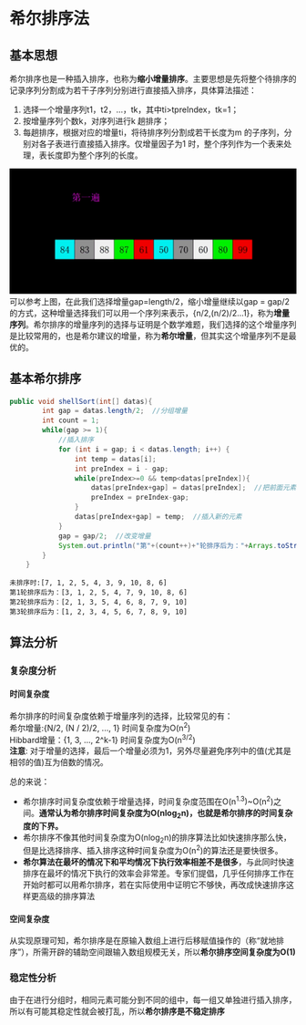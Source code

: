 # 希尔排序法  
## 基本思想  
希尔排序也是一种插入排序，也称为**缩小增量排序**。主要思想是先将整个待排序的记录序列分割成为若干子序列分别进行直接插入排序，具体算法描述：  

1. 选择一个增量序列t1，t2，…，tk，其中ti>tpreIndex，tk=1；
2. 按增量序列个数k，对序列进行k 趟排序；
3. 每趟排序，根据对应的增量ti，将待排序列分割成若干长度为m 的子序列，分别对各子表进行直接插入排序。仅增量因子为1 时，整个序列作为一个表来处理，表长度即为整个序列的长度。  

![希尔排序演示动态图](https://github.com/ChenLiang-Vic/Personal-notes/blob/master/%E6%95%B0%E6%8D%AE%E7%BB%93%E6%9E%84%E4%B8%8E%E7%AE%97%E6%B3%95/img/%E5%B8%8C%E5%B0%94%E6%8E%92%E5%BA%8F.gif)  
可以参考上图，在此我们选择增量gap=length/2，缩小增量继续以gap = gap/2的方式，这种增量选择我们可以用一个序列来表示，{n/2,(n/2)/2...1}，称为**增量序列**。希尔排序的增量序列的选择与证明是个数学难题，我们选择的这个增量序列是比较常用的，也是希尔建议的增量，称为**希尔增量**，但其实这个增量序列不是最优的。  

## 基本希尔排序  
```java
public void shellSort(int[] datas){
        int gap = datas.length/2;  //分组增量
        int count = 1;
        while(gap >= 1){
            //插入排序
            for (int i = gap; i < datas.length; i++) {
                int temp = datas[i];
                int preIndex = i - gap;
                while(preIndex>=0 && temp<datas[preIndex]){
                    datas[preIndex+gap] = datas[preIndex];  //把前面元素复制到后面
                    preIndex = preIndex-gap;
                }
                datas[preIndex+gap] = temp;  //插入新的元素
            }
            gap = gap/2;  //改变增量
            System.out.println("第"+(count++)+"轮排序后为："+Arrays.toString(datas));
        }
    }
```
```
未排序时:[7, 1, 2, 5, 4, 3, 9, 10, 8, 6]
第1轮排序后为：[3, 1, 2, 5, 4, 7, 9, 10, 8, 6]
第2轮排序后为：[2, 1, 3, 5, 4, 6, 8, 7, 9, 10]
第3轮排序后为：[1, 2, 3, 4, 5, 6, 7, 8, 9, 10]
```
## 算法分析  
### 复杂度分析  
#### 时间复杂度  
希尔排序的时间复杂度依赖于增量序列的选择，比较常见的有：  
希尔增量:{N/2, (N / 2)/2, ..., 1}   时间复杂度为O(n<sup>2</sup>)  
Hibbard增量：{1, 3, ..., 2^k-1}   时间复杂度为O(n<sup>3/2</sup>)  
**注意**:  对于增量的选择，最后一个增量必须为1，另外尽量避免序列中的值(尤其是相邻的值)互为倍数的情况。  

总的来说：  
- 希尔排序时间复杂度依赖于增量选择，时间复杂度范围在O(n<sup>1.3</sup>)~O(n<sup>2</sup>)之间。**通常认为希尔排序时间复杂度为O(nlog<sub>2</sub>n)，也就是希尔排序的时间复杂度的下界。**  
- 希尔排序不像其他时间复杂度为O(nlog<sub>2</sub>n)的排序算法比如快速排序那么快，但是比选择排序、插入排序这种时间复杂度为O(n<sup>2</sup>)的算法还是要快很多。  
- **希尔算法在最坏的情况下和平均情况下执行效率相差不是很多**，与此同时快速排序在最坏的情况下执行的效率会非常差。专家们提倡，几乎任何排序工作在开始时都可以用希尔排序，若在实际使用中证明它不够快，再改成快速排序这样更高级的排序算法

#### 空间复杂度  
从实现原理可知，希尔排序是在原输入数组上进行后移赋值操作的（称“就地排序”），所需开辟的辅助空间跟输入数组规模无关，所以**希尔排序空间复杂度为O(1)**
### 稳定性分析  
由于在进行分组时，相同元素可能分到不同的组中，每一组又单独进行插入排序，所以有可能其稳定性就会被打乱，所以**希尔排序是不稳定排序**
